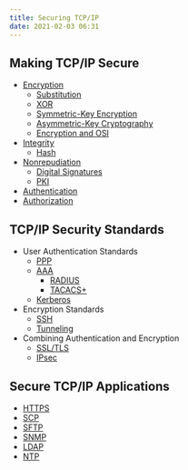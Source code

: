 ```yaml
---
title: Securing TCP/IP
date: 2021-02-03 06:31
---
```


## Making TCP/IP Secure
* [Encryption](2021-02-03--06-59-57Z--encryption.md)
	+ [Substitution](2021-02-03--07-12-04Z--substitution.md)
	+ [XOR](2021-02-03--07-17-29Z--xor.md)
	+ [Symmetric-Key Encryption](2021-02-03--07-29-17Z--symmetric-key_encryption.md)
	+ [Asymmetric-Key Cryptography](2021-02-04--06-23-04Z--asymmetric-key_cryptography.md)
	+ [Encryption and OSI](2021-02-04--06-46-51Z--encryption_and_osi.md)
* [Integrity](2021-02-03--07-02-05Z--integrity.md)
	+ [Hash](2021-02-04--07-01-29Z--hash.md)
* [Nonrepudiation](2021-02-03--07-03-31Z--nonrepudiation.md)
	+ [Digital Signatures](2021-02-04--07-32-38Z--digital_signatures.md)
	+ [PKI](2021-02-04--07-42-49Z--pki.md)
* [Authentication](2021-02-03--07-04-37Z--authentication.md)
* [Authorization](2021-02-03--07-06-16Z--authorization.md)

## TCP/IP Security Standards
* User Authentication Standards
	+ [PPP](2021-02-05--06-12-26Z--ppp.md)
	+ [AAA](2021-02-05--06-25-36Z--aaa.md)
		+ [RADIUS](2021-02-05--06-36-38Z--radius.md)
		+ [TACACS+](2021-02-05--06-48-36Z--tacacs.md)
	+ [Kerberos](2021-02-05--06-53-25Z--kerberos.md)
* Encryption Standards
	+ [SSH](2020-11-11--15-45-39Z--ssh.md) 
	+ [Tunneling](2021-02-05--07-30-28Z--tunneling.md)
* Combining Authentication and Encryption
	+ [SSL/TLS](2021-02-05--07-34-38Z--ssl_tls.md)
	+ [IPsec](2021-02-05--07-51-13Z--ipsec.md)

## Secure TCP/IP Applications
* [HTTPS](2020-11-10--15-01-26Z--https.md)
* [SCP](2021-02-06--08-58-05Z--scp.md) 
* [SFTP](2021-02-06--08-59-58Z--sftp.md)
* [SNMP](2021-02-06--09-02-01Z--snmp.md)
* [LDAP](2021-02-06--09-07-30Z--ldap.md)
* [NTP](2020-11-09--14-37-01Z--ntp_sntp.md)
